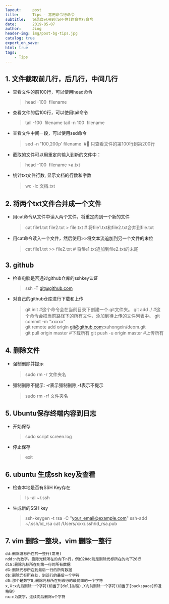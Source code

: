 ```yaml
---
layout:     post
title:      Tips - 常用命令行命令
subtitle:   记录自己用到(记不住)的命令行命令
date:       2019-05-07
author:     Jing
header-img: img/post-bg-tips.jpg
catalog: true
export_on_save:
html: true
tags:
    - Tips
---
```


## 1. 文件截取前几行，后几行，中间几行
* 查看文件的前100行，可以使用head命令
  > head -100  filename

* 查看文件的后100行，可以使用tail命令
  > tail -100  filename
     tail -n 100  filename

* 查看文件中间一段，可以使用sed命令
  > sed -n '100,200p' filename  # 只查看文件的第100行到第200行

* 截取的文件可以用重定向输入到新的文件中：
   > head -100  filename >a.txt
   
* 统计txt文件行数, 显示文档的行数和字数
  > wc -lc 文档.txt
  
  
## 2. 将两个txt文件合并成一个文件
* 用cat命令从文件中读入两个文件，将重定向到一个新的文件
  > cat file1.txt file2.txt > file.txt # 将file1.txt和file2.txt合并到file.txt

* 用cat命令读入一个文件，然后使用>>将文本流追加到另一个文件的末位
  > cat file1.txt >> file2.txt # 将file1.txt追加到file2.txt的末尾

## 3. github
* 检查电脑是否通过github仓库的sshkey认证
   > ssh -T git@github.com

* 对自己的github仓库进行下载和上传
   > git init  #这个命令会在当前目录下创建一个.git文件夹。
    git add ./  #这个命令会把当前路径下的所有文件，添加到待上传的文件列表中。
    git commit -m "xxxxx"  
    git remote add origin git@github.com:xuhongxin/deom.git  
    git pull origin master  #下载所有
    git push -u origin master  #上传所有

## 4. 删除文件
* 强制删除并提示
  > sudo rm -r 文件夹名

* 强制删除不提示: -r表示强制删除,-f表示不提示
  > sudo rm -rf 文件夹名

## 5. Ubuntu保存终端内容到日志
* 开始保存
  > sudo script screen.log

* 停止保存
  > exit

## 6. ubuntu 生成ssh key及查看
* 检查本地是否有SSH Key存在
  > ls -al ~/.ssh

* 生成新的SSH key
  > ssh-keygen -t rsa -C "your_email@example.com"
  ssh-add ~/.ssh/id_rsa
  cat /Users/xxx/.ssh/id_rsa.pub

## 7. vim 删除一整块，vim 删除一整行
    dd:删除游标所在的一整行(常用)
    ndd:n为数字。删除光标所在的向下n行，例如20dd则是删除光标所在的向下20行
    d1G:删除光标所在到第一行的所有数据
    dG:删除光标所在到最后一行的所有数据
    d$:删除光标所在处，到该行的最后一个字符
    d0:那个是数字0,删除光标所在到该行的最前面的一个字符
    x,X:x向后删除一个字符(相当于[del]按键),X向前删除一个字符(相当于[backspace]即退格键)
    nx:n为数字，连续向后删除n个字符